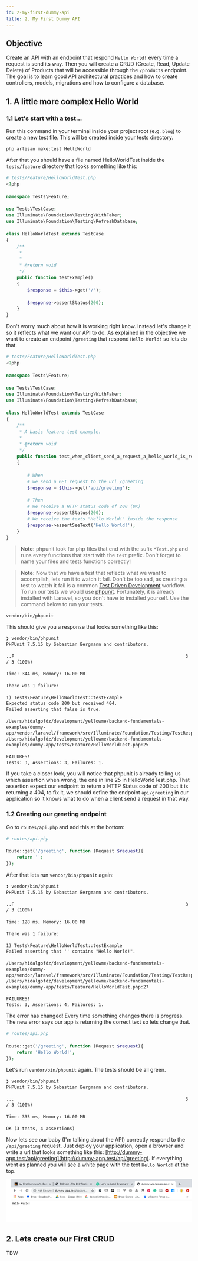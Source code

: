 ```yaml
---
id: 2-my-first-dummy-api
title: 2. My First Dummy API
---
```


## Objective

Create an API with an endpoint that respond `Hello World!` every time a request is send its way. Then you will create a CRUD (Create, Read, Update Delete) of Products that will be accessible through the `/products` endpoint. The goal is to learn good API architectural practices and how to create controllers, models, migrations and how to configure a database.

## 1. A little more complex Hello World

### 1.1 Let's start with a test...

Run this command in your terminal inside your project root (e.g. `blog`) to create a new test file. This will be created inside your tests directory.

``` shell
php artisan make:test HelloWorld
```

After that you should have a file named HelloWorldTest inside the `tests/feature` directory that looks something like this:

```php
# tests/Feature/HelloWorldTest.php
<?php

namespace Tests\Feature;

use Tests\TestCase;
use Illuminate\Foundation\Testing\WithFaker;
use Illuminate\Foundation\Testing\RefreshDatabase;

class HelloWorldTest extends TestCase
{
    /**
     * 
     *
     * @return void
     */
    public function testExample()
    {
        $response = $this->get('/');

        $response->assertStatus(200);
    }
}

```

Don't worry much about how it is working right know. Instead let's change it so it reflects what we want our API to do. As explained in the objective we want to create an endpoint `/greeting` that respond `Hello World!` so lets do that. 

```php
# tests/Feature/HelloWorldTest.php
<?php

namespace Tests\Feature;

use Tests\TestCase;
use Illuminate\Foundation\Testing\WithFaker;
use Illuminate\Foundation\Testing\RefreshDatabase;

class HelloWorldTest extends TestCase
{
    /**
     * A basic feature test example.
     *
     * @return void
     */
    public function test_when_client_send_a_request_a_hello_world_is_responded()
    {
        
        # When
        # we send a GET request to the url /greeting
        $response = $this->get('api/greeting');

        # Then
        # We receive a HTTP status code of 200 (OK)
        $response->assertStatus(200);
        # We receive the texts "Hello World!" inside the response
        $response->assertSeeText('Hello World!');
    }
}
```
> **Note:** phpunit look for php files that end with the sufix `*Test.php` and runs every functions that start with the `test` prefix. Don't forget to name your files and tests functions correctly!
 
 > **Note:** 
Now that we have a test that reflects what we want to accomplish, lets run it to watch it fail. Don't be too sad, as creating a test to watch it fail is a common [Test Driven Development](https://en.wikipedia.org/wiki/Test-driven_development) workflow. To run our tests we would use [phpunit](https://phpunit.de/). Fortunately, it is already installed with Laravel, so you don't have to installed yourself. Use the command below to run your tests.

```shell
vendor/bin/phpunit
``` 

This should give you a response that looks something like this: 

```shell
❯ vendor/bin/phpunit
PHPUnit 7.5.15 by Sebastian Bergmann and contributors.

..F                                                                 3 / 3 (100%)

Time: 344 ms, Memory: 16.00 MB

There was 1 failure:

1) Tests\Feature\HelloWorldTest::testExample
Expected status code 200 but received 404.
Failed asserting that false is true.

/Users/hidalgofdz/development/yellowme/backend-fundamentals-examples/dummy-app/vendor/laravel/framework/src/Illuminate/Foundation/Testing/TestResponse.php:151
/Users/hidalgofdz/development/yellowme/backend-fundamentals-examples/dummy-app/tests/Feature/HelloWorldTest.php:25

FAILURES!
Tests: 3, Assertions: 3, Failures: 1.

``` 

If you take a closer look, you will notice that phpunit is already telling us which assertion when wrong, the one in line 25 in HelloWorldTest.php. That assertion expect our endpoint to return a HTTP Status code of 200 but it is returning a 404, to fix it, we should define the endpoint `api/greeting` in our application so it knows what to do when a client send a request in that way.

### 1.2 Creating our greeting endpoint

Go to `routes/api.php` and add this at the bottom:

```php
# routes/api.php

Route::get('/greeting', function (Request $request){
    return '';
});
```

After that lets run `vendor/bin/phpunit` again:

```shell
❯ vendor/bin/phpunit     
PHPUnit 7.5.15 by Sebastian Bergmann and contributors.

..F                                                                 3 / 3 (100%)

Time: 128 ms, Memory: 16.00 MB

There was 1 failure:

1) Tests\Feature\HelloWorldTest::testExample
Failed asserting that '' contains "Hello World!".

/Users/hidalgofdz/development/yellowme/backend-fundamentals-examples/dummy-app/vendor/laravel/framework/src/Illuminate/Foundation/Testing/TestResponse.php:389
/Users/hidalgofdz/development/yellowme/backend-fundamentals-examples/dummy-app/tests/Feature/HelloWorldTest.php:27

FAILURES!
Tests: 3, Assertions: 4, Failures: 1.

```

The error has changed! Every time something changes there is progress. The new error says our app is returning the correct text so lets change that. 

```php
# routes/api.php

Route::get('/greeting', function (Request $request){
    return 'Hello World!';
});
```

Let's run `vendor/bin/phpunit` again. The tests should be all green.

```shell
❯ vendor/bin/phpunit
PHPUnit 7.5.15 by Sebastian Bergmann and contributors.

...                                                                 3 / 3 (100%)

Time: 335 ms, Memory: 16.00 MB

OK (3 tests, 4 assertions)
```  

Now lets see our baby (I'm talking about the API) correctly respond to the `/api/greeting` request. Just deploy your application, open a browser and write a url that looks something like this: [http://dummy-app.test/api/greeting](http://dummy-app.test/api/greeting). If everything went as planned you will see a white page with the text `Hello World!` at the top.

<img width="600" src="./assets/my-first-dummy-api/the-fruit-of-your-work.png" alt="greetings endpoint respond"/>

## 2. Lets create our First CRUD

TBW
